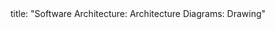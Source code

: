 <frontmatter>
title: "Software Architecture: Architecture Diagrams: Drawing"
</frontmatter>

<include src="navbar.md" boilerplate />

<include src="unit-inPage-asFlat.md" boilerplate />